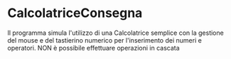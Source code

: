 # CalcolatriceConsegna
Il programma simula l'utilizzo di una Calcolatrice semplice con la gestione del mouse e del tastierino numerico per l'inserimento dei numeri e operatori. NON è possibile effettuare operazioni in cascata
